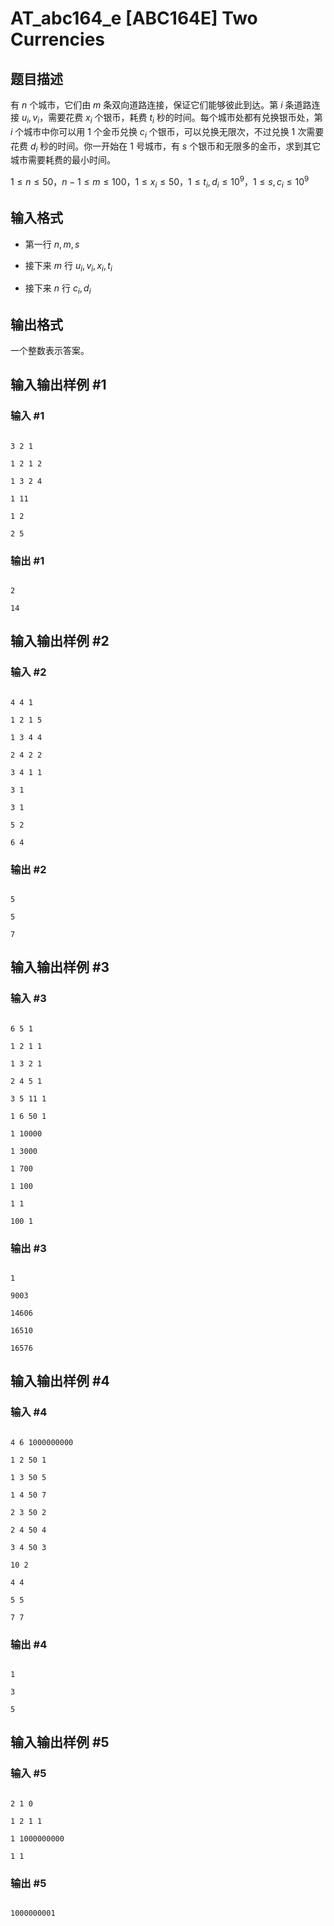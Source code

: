 # AT_abc164_e [ABC164E] Two Currencies

## 题目描述

有 $n$ 个城市，它们由 $m$ 条双向道路连接，保证它们能够彼此到达。第 $i$ 条道路连接 $u_i,v_i$，需要花费 $x_i$ 个银币，耗费 $t_i$ 秒的时间。每个城市处都有兑换银币处，第 $i$ 个城市中你可以用 $1$ 个金币兑换 $c_i$ 个银币，可以兑换无限次，不过兑换 $1$ 次需要花费 $d_i$ 秒的时间。你一开始在 $1$ 号城市，有 $s$ 个银币和无限多的金币，求到其它城市需要耗费的最小时间。

$1 \leq n \leq 50$，$n - 1 \le m \le 100$，$1 \leq x_i \leq 50$，$1 \leq t_i,d_i \leq 10^9$，$1 \leq s,c_i \leq 10^9$

## 输入格式

- 第一行 $n,m,s$
- 接下来 $m$ 行 $u_i,v_i,x_i,t_i$
- 接下来 $n$ 行 $c_i,d_i$

## 输出格式

一个整数表示答案。

## 输入输出样例 #1

### 输入 #1

```
3 2 1
1 2 1 2
1 3 2 4
1 11
1 2
2 5
```

### 输出 #1

```
2
14
```

## 输入输出样例 #2

### 输入 #2

```
4 4 1
1 2 1 5
1 3 4 4
2 4 2 2
3 4 1 1
3 1
3 1
5 2
6 4
```

### 输出 #2

```
5
5
7
```

## 输入输出样例 #3

### 输入 #3

```
6 5 1
1 2 1 1
1 3 2 1
2 4 5 1
3 5 11 1
1 6 50 1
1 10000
1 3000
1 700
1 100
1 1
100 1
```

### 输出 #3

```
1
9003
14606
16510
16576
```

## 输入输出样例 #4

### 输入 #4

```
4 6 1000000000
1 2 50 1
1 3 50 5
1 4 50 7
2 3 50 2
2 4 50 4
3 4 50 3
10 2
4 4
5 5
7 7
```

### 输出 #4

```
1
3
5
```

## 输入输出样例 #5

### 输入 #5

```
2 1 0
1 2 1 1
1 1000000000
1 1
```

### 输出 #5

```
1000000001
```